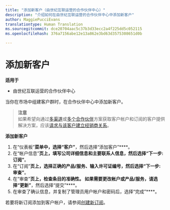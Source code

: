```yaml
---
title: "添加新客户（由世纪互联运营的合作伙伴中心）"
description: "介绍如何在由世纪互联运营的合作伙伴中心中添加新客户"
author: MaggiePucciEvans
translationtype: Human Translation
ms.sourcegitcommit: dce20704aac5c37b3d33ecc2a4f225dd5c052115
ms.openlocfilehash: 376a7156abe12e13a862e3bd63d3575308651d0b

---
```


# 添加新客户

**适用于**

-   由世纪互联运营的合作伙伴中心

当你在市场中组建客户群时，在合作伙伴中心中添加新客户。

>**注意**<br> 如果希望向通过[多渠道](multichannel.md)或[多个合作伙伴](multipartner.md)方案获取客户帐户和订阅的客户提供解决方案，应该[请求与该客户建立经销商关系](request-a-relationship-with-a-customer.md)。

**添加新客户**

1.  在“仪表板”****菜单中，选择“客户”****，然后选择“添加客户”****。
2.  在“帐户信息”****页上，填写公司详细信息和主要联系人信息，然后选择“下一步: 订阅”****。
3.  在“订阅”****页上，选择正确的产品/服务、输入许可证编号，然后选择“下一步: 审查”****。
4.  在“审查”****页上，检查条目的准确性。 如果需要更改帐户或产品/服务，请选择“更新”****，然后选择“提交”****。
5.  在审查了确认信息，并复制了管理员用户帐户和密码后，选择“完成”****。

若要将新订阅添加到客户帐户，请参阅[创建新订阅](create-a-new-subscription.md)。



<!--HONumber=Oct16_HO1-->



